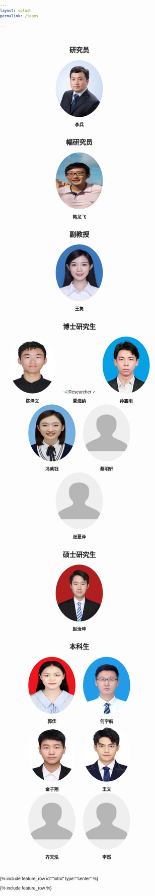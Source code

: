 ```yaml
---
layout: splash
permalink: /teams

---
```


<html lang="en">
<head>
<meta charset="UTF-8">
<meta name="viewport" content="width=device-width, initial-scale=1.0">
<title>Research Team Members</title>
<style>
    body {
        font-family: Arial, sans-serif;
        margin: 0;
        padding: 0;
    }
    .container {
        max-width: 800px;
        margin: 50px auto;
        text-align: center;
    }
    .member {
        display: inline-block;
        margin: 1px 10px;
        position: relative;
        cursor: pointer;
    }
    .member img {
        border-radius: 50%;
        width: 150px;
        height: 180px;
        transition: transform 0.3s ease-in-out;
    }
    .member .name {
        margin-top: 10px;
        font-weight: bold;
    }
    .member:hover img {
        transform: scale(1.1);
    }
</style>
</head>
<body>

<div class="container">
    <h2>研究员</h2>
    <div class="member">
        <img src="images\李兵 研究员.jpg" alt="Main Researcher">
        <div class="name">李兵</div>
    </div>
    <h2>幅研究员</h2>
    <div class="member">
        <img src="images\韩龙飞 副教授.jpg" alt="in Researcher">
        <div class="name">韩龙飞</div>
    </div>
    <h2>副教授</h2>
    <div class="member">
        <img src="images\王隽 副研究员.jpg" alt="Min Researcher">
        <div class="name">王隽</div>
    </div>
    <h2>博士研究生</h2>
    <div class="member">
        <img src="images\陈泽文 博士研究生.jpg" alt="Researcher 1">
        <div class="name">陈泽文</div>
    </div>
    <div class="member">
        <img src="images\覃海纳 博士研究生.jpg" alt="Researcher 2">
        <div class="name">覃海纳</div>
    </div>
    <div class="member">
        <img src="images\孙鑫雨 博士研究生.jpg" alt="Researcher 3">
        <div class="name">孙鑫雨</div>
    </div>
    <div class="member">
        <img src="images\冯紫钰 博士研究生.jpg" alt="Researcher 4">
        <div class="name">冯紫钰</div>
    </div>
    <div class="member">
        <img src="images\灰色.jpg" alt="Researcher 5">
        <div class="name">蔡明轩</div>
    </div>
    <div class="member">
        <img src="images\灰色.jpg" alt="Researcher 6">
        <div class="name">张夏泽</div>
    </div>
    <h2>硕士研究生</h2>
    <div class="member">
        <img src="images\赵治坤 硕士研究生.png" alt="i Researcher">
        <div class="name">赵治坤</div>
    </div>
    <h2>本科生</h2>
    <div class="member">
        <img src="images\郭佳 本科生.jpg" alt="esearcher 1">
        <div class="name">郭佳</div>
    </div>
    <div class="member">
        <img src="images\何宇航 本科生.jpg" alt="esearcher 2">
        <div class="name">何宇航</div>
    </div>
    <div class="member">
        <img src="images\金子翔 本科生.jpg" alt="esearcher 3">
        <div class="name">金子翔</div>
    </div>
    <div class="member">
        <img src="images\王文 本科生.jpg" alt="esearcher 4">
        <div class="name">王文</div>
    </div>
    <div class="member">
        <img src="images\灰色.jpg" alt="esearcher 5">
        <div class="name">齐天泓</div>
    </div>
    <div class="member">
        <img src="images\灰色.jpg" alt="esearcher 6">
        <div class="name">李然</div>
    </div>
</div>

</body>
</html>

{% include feature_row id="intro" type="center" %}

{% include feature_row %}
